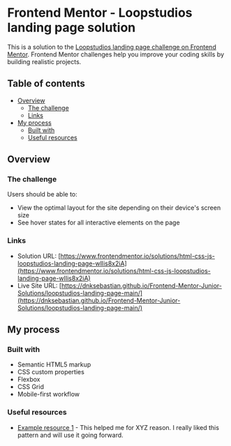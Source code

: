 # Frontend Mentor - Loopstudios landing page solution

This is a solution to the [Loopstudios landing page challenge on Frontend Mentor](https://www.frontendmentor.io/challenges/loopstudios-landing-page-N88J5Onjw). Frontend Mentor challenges help you improve your coding skills by building realistic projects. 

## Table of contents

- [Overview](#overview)
  - [The challenge](#the-challenge)
  - [Links](#links)
- [My process](#my-process)
  - [Built with](#built-with)
  - [Useful resources](#useful-resources)

## Overview

### The challenge

Users should be able to:

- View the optimal layout for the site depending on their device's screen size
- See hover states for all interactive elements on the page

### Links

- Solution URL: [https://www.frontendmentor.io/solutions/html-css-js-loopstudios-landing-page-wlIis8x2iA](https://www.frontendmentor.io/solutions/html-css-js-loopstudios-landing-page-wlIis8x2iA)
- Live Site URL: [https://dnksebastian.github.io/Frontend-Mentor-Junior-Solutions/loopstudios-landing-page-main/](https://dnksebastian.github.io/Frontend-Mentor-Junior-Solutions/loopstudios-landing-page-main/)

## My process

### Built with

- Semantic HTML5 markup
- CSS custom properties
- Flexbox
- CSS Grid
- Mobile-first workflow

### Useful resources

- [Example resource 1](https://www.example.com) - This helped me for XYZ reason. I really liked this pattern and will use it going forward.
